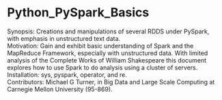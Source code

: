 # Python_PySpark_Basics
Synopsis:  Creations and manipulations of several RDDS under PySpark, with emphasis in unstructured text data.
<br /> 
Motivation: Gain and exhibit basic understanding of Spark and the MapReduce Framework, especially with unstructured data.  With limited analysis of the Complete Works of William Shakespeare this document explores how to use Spark to do analysis using a cluster of servers.
<br /> 
Installation: sys, pyspark, operator, and re.
<br /> 
Contributors: Michael G Turner, in Big Data and Large Scale Computing at Carnegie Mellon University (95-869).
<br /> 
